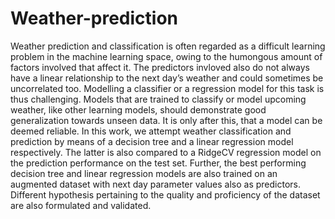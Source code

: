 # Weather-prediction

Weather prediction and classification is often regarded
as a difficult learning problem in the machine learning
space, owing to the humongous amount of factors involved that
affect it. The predictors invloved also do not always have a linear
relationship to the next day’s weather and could sometimes be
uncorrelated too. Modelling a classifier or a regression model
for this task is thus challenging. Models that are trained to
classify or model upcoming weather, like other learning models,
should demonstrate good generalization towards unseen data. It
is only after this, that a model can be deemed reliable. In this
work, we attempt weather classification and prediction by means
of a decision tree and a linear regression model respectively.
The latter is also compared to a RidgeCV regression model on
the prediction performance on the test set. Further, the best
performing decision tree and linear regression models are also
trained on an augmented dataset with next day parameter values
also as predictors. Different hypothesis pertaining to the quality
and proficiency of the dataset are also formulated and validated.
